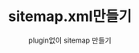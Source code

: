 ---
layout: post
title:  "sitemap.xml만들기 "
subtitle: "plugin없이 sitemap 만들기"
slug: "blog-sitemap" 
discription: "github Page 의 글을 플러그인 없이 google 검색이 가능하도록 sitemap.xml을 작성하자. "
categories: etc tech
google: true 
tags: [etc blog]
comments: true
image: "/assets/posts_title/using_sass.jpg"
sitemap : 
 priority: 1.0
---